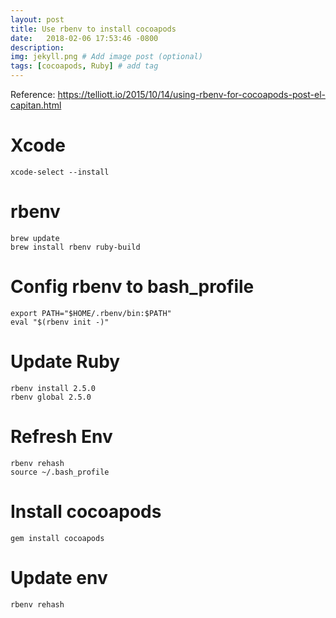 ```yaml
---
layout: post
title: Use rbenv to install cocoapods
date:   2018-02-06 17:53:46 -0800
description: 
img: jekyll.png # Add image post (optional)
tags: [cocoapods, Ruby] # add tag
---
```


Reference: 
<https://telliott.io/2015/10/14/using-rbenv-for-cocoapods-post-el-capitan.html>

# Xcode
```shell
xcode-select --install
```

# rbenv
```shell
brew update
brew install rbenv ruby-build
```

# Config rbenv to bash_profile
```shell
export PATH="$HOME/.rbenv/bin:$PATH"
eval "$(rbenv init -)"
```

# Update Ruby
```shell
rbenv install 2.5.0
rbenv global 2.5.0
```
# Refresh Env

```shell
rbenv rehash
source ~/.bash_profile
```

# Install cocoapods

```shell
gem install cocoapods
```

# Update env

```shell
rbenv rehash
```

